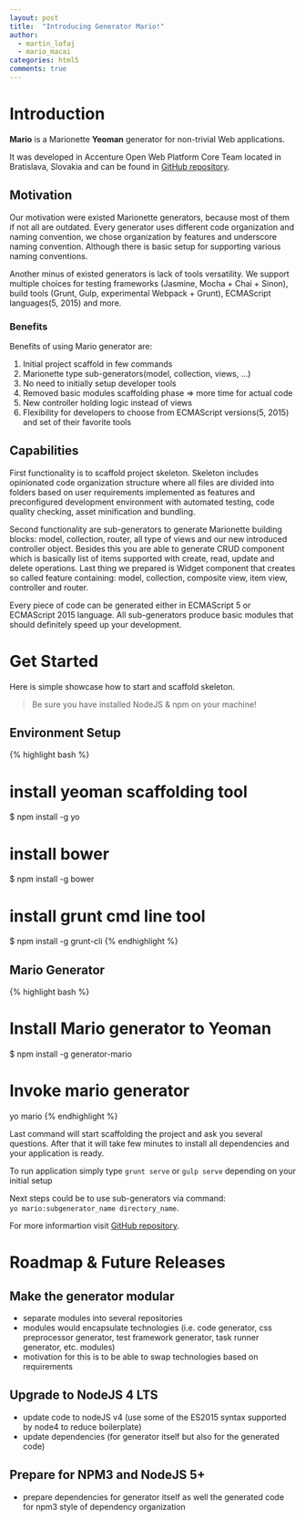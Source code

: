```yaml
---
layout: post
title:  "Introducing Generator Mario!"
author: 
  - martin_lofaj
  - mario_macai
categories: html5
comments: true
---
```

# Introduction

**Mario** is a Marionette **Yeoman** generator for non-trivial Web applications.

It was developed in Accenture Open Web Platform Core Team located in Bratislava, Slovakia and can be found in [GitHub repository](https://github.com/Accenture/generator-mario).

## Motivation

Our motivation were existed Marionette generators, because most of them if not all are outdated. Every generator uses different code organization and naming convention, we chose organization by features and underscore naming convention. Although there is basic setup for supporting various naming conventions.

Another minus of existed generators is lack of tools versatility. We support multiple choices for testing frameworks (Jasmine, Mocha + Chai + Sinon), build tools (Grunt, Gulp, experimental Webpack + Grunt), ECMAScript languages(5, 2015) and more.

### Benefits

Benefits of using Mario generator are:
1. Initial project scaffold in few commands
2. Marionette type sub-generators(model, collection, views, ...)
3. No need to initially setup developer tools
4. Removed basic modules scaffolding phase => more time for actual code
5. New controller holding logic instead of views
6. Flexibility for developers to choose from ECMAScript versions(5, 2015) and set of their favorite tools

## Capabilities

First functionality is to scaffold project skeleton. Skeleton includes opinionated code organization structure where all files are divided into folders based on user requirements implemented as features and preconfigured development environment with automated testing, code quality checking, asset minification and bundling.

Second functionality are sub-generators to generate Marionette building blocks: model, collection, router, all type of views and our new introduced controller object. Besides this you are able to generate CRUD component which is basically list of items supported with create, read, update and delete operations. Last thing we prepared is Widget component that creates so called feature containing: model, collection, composite view, item view, controller and router.  

Every piece of code can be generated either in ECMAScript 5 or ECMAScript 2015 language. All sub-generators produce basic modules that should definitely speed up your development.

# Get Started

Here is simple showcase how to start and scaffold skeleton.

> Be sure you have installed NodeJS & npm on your machine!

## Environment Setup

{% highlight bash %}
# install yeoman scaffolding tool
$ npm install -g yo

# install bower
$ npm install -g bower

# install grunt cmd line tool
$ npm install -g grunt-cli
{% endhighlight %}

## Mario Generator

{% highlight bash %}
# Install Mario generator to Yeoman
$ npm install -g generator-mario

# Invoke mario generator
yo mario
{% endhighlight %}

Last command will start scaffolding the project and ask you several questions. After that it will take few minutes to install all dependencies and your application is ready.

To run application simply type
`grunt serve` or `gulp serve` depending on your initial setup

Next steps could be to use sub-generators via command:  
`yo mario:subgenerator_name directory_name`.  

For more informartion visit [GitHub repository](https://github.com/Accenture/generator-mario).

# Roadmap & Future Releases

## Make the generator modular

- separate modules into several repositories
- modules would encapsulate technologies (i.e. code generator, css preprocessor generator, test framework generator, task runner generator, etc. modules)
- motivation for this is to be able to swap technologies based on requirements

## Upgrade to NodeJS 4 LTS

- update code to nodeJS v4 (use some of the ES2015 syntax supported by node4 to reduce boilerplate)
- update dependencies (for generator itself but also for the generated code)

## Prepare for NPM3 and NodeJS 5+

- prepare dependencies for generator itself as well the generated code for npm3 style of dependency organization

